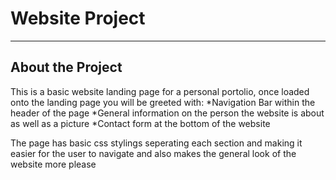 # Website Project
***
## About the Project

This is a basic website landing page for a personal portolio, once loaded onto the landing page you will be greeted with:
    *Navigation Bar within the header of the page
    *General information on the person the website is about as well as a picture
    *Contact form at the bottom of the website

The page has basic css stylings seperating each section and making it easier for the user to navigate and also makes the general look of the website more please

